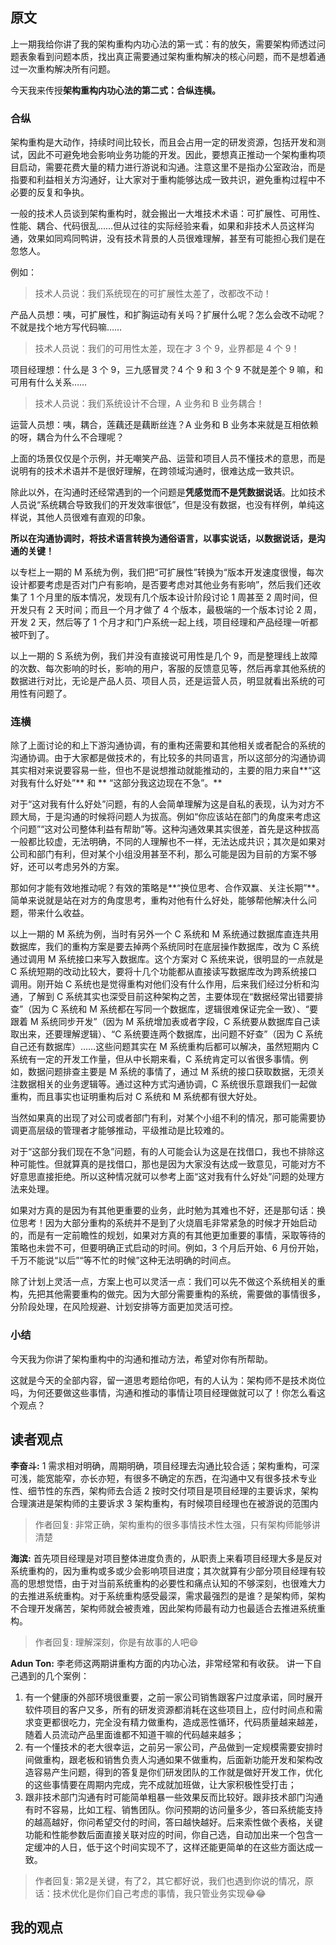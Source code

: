 ## 原文

上一期我给你讲了我的架构重构内功心法的第一式：有的放矢，需要架构师透过问题表象看到问题本质，找出真正需要通过架构重构解决的核心问题，而不是想着通过一次重构解决所有问题。

今天我来传授**架构重构内功心法的第二式：合纵连横。**

### 合纵

架构重构是大动作，持续时间比较长，而且会占用一定的研发资源，包括开发和测试，因此不可避免地会影响业务功能的开发。因此，要想真正推动一个架构重构项目启动，需要花费大量的精力进行游说和沟通。注意这里不是指办公室政治，而是指要和利益相关方沟通好，让大家对于重构能够达成一致共识，避免重构过程中不必要的反复和争执。

一般的技术人员谈到架构重构时，就会搬出一大堆技术术语：可扩展性、可用性、性能、耦合、代码很乱……但从过往的实际经验来看，如果和非技术人员这样沟通，效果如同鸡同鸭讲，没有技术背景的人员很难理解，甚至有可能担心我们是在忽悠人。

例如：

> 技术人员说：我们系统现在的可扩展性太差了，改都改不动！

产品人员想：咦，可扩展性，和扩胸运动有关吗？扩展什么呢？怎么会改不动呢？不就是找个地方写代码嘛……

> 技术人员说：我们的可用性太差，现在才 3 个 9，业界都是 4 个 9！

项目经理想：什么是 3 个 9，三九感冒灵？4 个 9 和 3 个 9 不就是差个 9 嘛，和可用有什么关系……

> 技术人员说：我们系统设计不合理，A 业务和 B 业务耦合！

运营人员想：咦，耦合，莲藕还是藕断丝连？A 业务和 B 业务本来就是互相依赖的呀，耦合为什么不合理呢？

上面的场景仅仅是个示例，并无嘲笑产品、运营和项目人员不懂技术的意思，而是说明有的技术术语并不是很好理解，在跨领域沟通时，很难达成一致共识。

除此以外，在沟通时还经常遇到的一个问题是**凭感觉而不是凭数据说话**。比如技术人员说“系统耦合导致我们的开发效率很低”，但是没有数据，也没有样例，单纯这样说，其他人员很难有直观的印象。

**所以在沟通协调时，将技术语言转换为通俗语言，以事实说话，以数据说话，是沟通的关键！**

以专栏上一期的 M 系统为例，我们把“可扩展性”转换为“版本开发速度很慢，每次设计都要考虑是否对门户有影响，是否要考虑对其他业务有影响”，然后我们还收集了 1 个月里的版本情况，发现有几个版本设计阶段讨论 1 周甚至 2 周时间，但开发只有 2 天时间；而且一个月才做了 4 个版本，最极端的一个版本讨论 2 周，开发 2 天，然后等了 1 个月才和门户系统一起上线，项目经理和产品经理一听都被吓到了。

以上一期的 S 系统为例，我们并没有直接说可用性是几个 9，而是整理线上故障的次数、每次影响的时长，影响的用户，客服的反馈意见等，然后再拿其他系统的数据进行对比，无论是产品人员、项目人员，还是运营人员，明显就看出系统的可用性有问题了。

### 连横

除了上面讨论的和上下游沟通协调，有的重构还需要和其他相关或者配合的系统的沟通协调。由于大家都是做技术的，有比较多的共同语言，所以这部分的沟通协调其实相对来说要容易一些，但也不是说想推动就能推动的，主要的阻力来自**“这对我有什么好处”** 和 ** “这部分我这边现在不急”。**

对于“这对我有什么好处”问题，有的人会简单理解为这是自私的表现，认为对方不顾大局，于是沟通的时候将问题人为拔高。例如“你应该站在部门的角度来考虑这个问题”“这对公司整体利益有帮助”等。这种沟通效果其实很差，首先是这种拔高一般都比较虚，无法明确，不同的人理解也不一样，无法达成共识；其次是如果对公司和部门有利，但对某个小组没用甚至不利，那么可能是因为目前的方案不够好，还可以考虑另外的方案。

那如何才能有效地推动呢？有效的策略是**“换位思考、合作双赢、关注长期”**。简单来说就是站在对方的角度思考，重构对他有什么好处，能够帮他解决什么问题，带来什么收益。

以上一期的 M 系统为例，当时有另外一个 C 系统和 M 系统通过数据库直连共用数据库，我们的重构方案是要去掉两个系统同时在底层操作数据库，改为 C 系统通过调用 M 系统接口来写入数据库。这个方案对 C 系统来说，很明显的一点就是 C 系统短期的改动比较大，要将十几个功能都从直接读写数据库改为跨系统接口调用。刚开始 C 系统也是觉得重构对他们没有什么作用，后来我们经过分析和沟通，了解到 C 系统其实也深受目前这种架构之苦，主要体现在“数据经常出错要排查”（因为 C 系统和 M 系统都在写同一个数据库，逻辑很难保证完全一致）、“要跟着 M 系统同步开发”（因为 M 系统增加表或者字段，C 系统要从数据库自己读取出来，还要理解逻辑）、“C 系统要连两个数据库，出问题不好查”（因为 C 系统自己还有数据库）……这些问题其实在 M 系统重构后都可以解决，虽然短期内 C 系统有一定的开发工作量，但从中长期来看，C 系统肯定可以省很多事情。例如，数据问题排查主要是 M 系统的事情了，通过 M 系统的接口获取数据，无须关注数据相关的业务逻辑等。通过这种方式沟通协调，C 系统很乐意跟我们一起做重构，而且事实也证明重构后对 C 系统和 M 系统都有很大好处。

当然如果真的出现了对公司或者部门有利，对某个小组不利的情况，那可能需要协调更高层级的管理者才能够推动，平级推动是比较难的。

对于“这部分我们现在不急”问题，有的人可能会认为这是在找借口，我也不排除这种可能性。但就算真的是找借口，那也是因为大家没有达成一致意见，可能对方不好意思直接拒绝。所以这种情况就可以参考上面“这对我有什么好处”问题的处理方法来处理。

如果对方真的是因为有其他更重要的业务，此时勉为其难也不好，还是那句话：换位思考！因为大部分重构的系统并不是到了火烧眉毛非常紧急的时候才开始启动的，而是有一定前瞻性的规划，如果对方真的有其他更加重要的事情，采取等待的策略也未尝不可，但要明确正式启动的时间。例如，3 个月后开始、6 月份开始，千万不能说“以后”“等不忙的时候”这种无法明确的时间点。

除了计划上灵活一点，方案上也可以灵活一点：我们可以先不做这个系统相关的重构，先把其他需要重构的做完。因为大部分需要重构的系统，需要做的事情很多，分阶段处理，在风险规避、计划安排等方面更加灵活可控。

### 小结

今天我为你讲了架构重构中的沟通和推动方法，希望对你有所帮助。

这就是今天的全部内容，留一道思考题给你吧，有的人认为：架构师不是技术岗位吗，为何还要做这些事情，沟通和推动的事情让项目经理做就可以了！你怎么看这个观点？



## 读者观点

**李奋斗:**
1 需求相对明确，周期明确，项目经理去沟通比较合适；架构重构，可深可浅，能宽能窄，亦长亦短，有很多不确定的东西，在沟通中又有很多技术专业性、细节性的东西，架构师去合适
2 按时交付项目是项目经理的主要诉求，架构合理演进是架构师的主要诉求
3 架构重构，有时候项目经理也在被游说的范围内
> 作者回复: 非常正确，架构重构的很多事情技术性太强，只有架构师能够讲清楚

**海滨:**
首先项目经理是对项目整体进度负责的，从职责上来看项目经理大多是反对系统重构的，因为重构或多或少会影响项目进度；其次就算有少部分项目经理有较高的思想觉悟，由于对当前系统重构的必要性和痛点认知的不够深刻，也很难大力的去推进系统重构。对于系统重构感受最深，需求最强烈的是谁？是架构师，架构不合理开发痛苦，架构师就会被责难，因此架构师最有动力也最适合去推进系统重构。
> 作者回复: 理解深刻，你是有故事的人吧😄

**Adun Ton:**
李老师这两期讲重构方面的内功心法，非常经常和有收获。
讲一下自己遇到的几个案例：
1. 有一个健康的外部环境很重要，之前一家公司销售跟客户过度承诺，同时展开软件项目的客户又多，所有的研发资源都消耗在这些项目上，应付时间点和需求变更都很吃力，完全没有精力做重构，造成恶性循环，代码质量越来越差，随着人员流动产品里面谁都不知道干嘛的代码越来越多；
2. 有一个懂技术的老大很幸运，之前另一家公司，产品做到一定规模需要安排时间做重构，跟老板和销售负责人沟通如果不做重构，后面新功能开发和架构改造容易产生问题，得到的答复是你们研发团队的工作就是做好开发工作，优化的这些事情要在周期内完成，完不成就加班做，让大家积极性受打击；
3. 跟非技术部门沟通有时可能简单粗暴一些效果反而比较好。跟非技术部门沟通有时不容易，比如工程、销售团队。你问预期的访问量多少，答曰系统能支持的越高越好，你问希望交付的时间，答曰越快越好。后来索性做个表格，关键功能和性能参数后面直接关联对应的时间，你自己选，自动加出来一个包含一定缓冲的人日，低于这个时间实现不了，这样还能更简单的在这些方面达成一致。
> 作者回复: 第2是关键，有了2，其它都好说，我们也遇到你说的情况，原话：技术优化是你们自己考虑的事情，我只管业务实现😂😂



## 我的观点